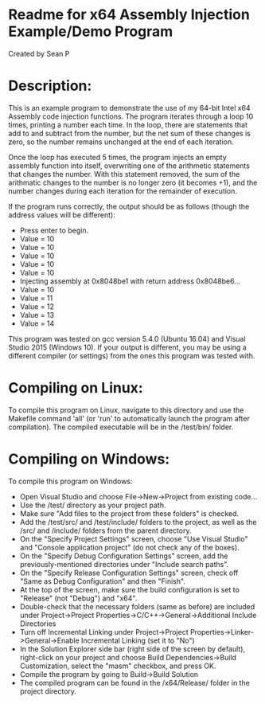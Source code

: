 # Readme for x64 Assembly Injection Example/Demo Program  
Created by Sean P  
  
# Description:  
This is an example program to demonstrate the use of my 64-bit Intel x64 Assembly code injection functions. The program iterates through a loop 10 times, printing a number each time. In the loop, there are statements that add to and subtract from the number, but the net sum of these changes is zero, so the number remains unchanged at the end of each iteration.  
  
Once the loop has executed 5 times, the program injects an empty assembly function into itself, overwriting one of the arithmetic statements that changes the number. With this statement removed, the sum of the arithmatic changes to the number is no longer zero (it becomes +1), and the number changes during each iteration for the remainder of execution.  
  
If the program runs correctly, the output should be as follows (though the address values will be different):  
  
  * Press enter to begin.  
  * Value = 10  
  * Value = 10  
  * Value = 10  
  * Value = 10  
  * Value = 10  
  * Injecting assembly at 0x8048be1 with return address 0x8048be6...  
  * Value = 10  
  * Value = 11  
  * Value = 12  
  * Value = 13  
  * Value = 14  
  

This program was tested on gcc version 5.4.0 (Ubuntu 16.04) and Visual Studio 2015 (Windows 10). If your output is different, you may be using a different compiler (or settings) from the ones this program was tested with.  
  


# Compiling on Linux:  
To compile this program on Linux, navigate to this directory and use the Makefile command 'all' (or 'run' to automatically launch the program after compilation). The compiled executable will be in the /test/bin/ folder.  
  

# Compiling on Windows:  
To compile this program on Windows:  
  * Open Visual Studio and choose File->New->Project from existing code...  
  * Use the /test/ directory as your project path.  
  * Make sure "Add files to the project from these folders" is checked.  
  * Add the /test/src/ and /test/include/ folders to the project, as well as the /src/ and /include/ folders from the parent directory.  
  * On the "Specify Project Settings" screen, choose "Use Visual Studio" and "Console application project" (do not check any of the boxes).  
  * On the "Specify Debug Configuration Settings" screen, add the previously-mentioned directories under "Include search paths".  
  * On the "Specify Release Configuration Settings" screen, check off "Same as Debug Configuration" and then "Finish".  
  * At the top of the screen, make sure the build configuration is set to "Release" (not "Debug") and "x64".  
  * Double-check that the necessary folders (same as before) are included under Project->Project Properties->C/C++->General->Additional Include Directories  
  * Turn off Incremental Linking under Project->Project Properties->Linker->General->Enable Incremental Linking (set it to "No")  
  * In the Solution Explorer side bar (right side of the screen by default), right-click on your project and choose Build Dependencies->Build Customization, select the "masm" checkbox, and press OK.
  * Compile the program by going to Build->Build Solution  
  * The compiled program can be found in the /x64/Release/ folder in the project directory.  

